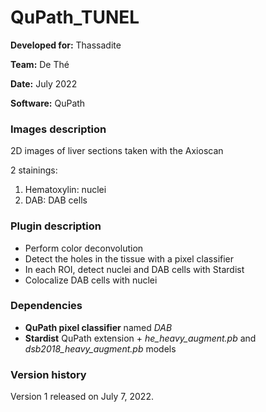 # QuPath_TUNEL

**Developed for:** Thassadite

**Team:** De Thé

**Date:** July 2022

**Software:** QuPath

### Images description

2D images of liver sections taken with the Axioscan

2 stainings:
  1. Hematoxylin: nuclei
  2. DAB: DAB cells
  

### Plugin description

* Perform color deconvolution
* Detect the holes in the tissue with a pixel classifier
* In each ROI, detect nuclei and DAB cells with Stardist
* Colocalize DAB cells with nuclei

### Dependencies

* **QuPath pixel classifier** named *DAB*
* **Stardist** QuPath extension + *he_heavy_augment.pb* and *dsb2018_heavy_augment.pb* models

### Version history

Version 1 released on July 7, 2022.

